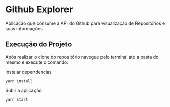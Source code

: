 #  Github Explorer

Aplicação que consume a API do Github para visualização de Repositórios e suas informações

## Execução do Projeto

Após realizar o clone do repositório navegue pelo terminal até a pasta do mesmo e execute o comando:

Instalar dependencias
```
yarn install
```

Subir a aplicação
```
yarn start
```

